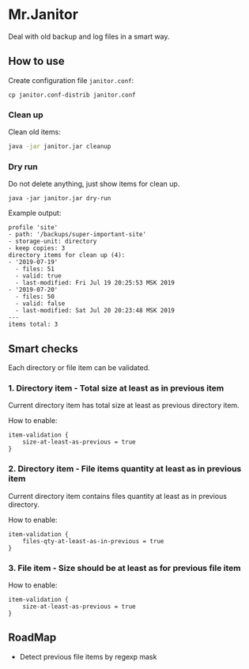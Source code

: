 # Mr.Janitor

Deal with old backup and log files in a smart way.


## How to use

Create configuration file `janitor.conf`:

```
cp janitor.conf-distrib janitor.conf 
```

### Clean up

Clean old items:

```bash
java -jar janitor.jar cleanup
```

### Dry run

Do not delete anything, just show items for clean up.

```
java -jar janitor.jar dry-run
```

Example output:

```
profile 'site'
- path: '/backups/super-important-site'
- storage-unit: directory
- keep copies: 3
directory items for clean up (4):
- '2019-07-19'
  - files: 51
  - valid: true
  - last-modified: Fri Jul 19 20:25:53 MSK 2019
- '2019-07-20'
  - files: 50
  - valid: false
  - last-modified: Sat Jul 20 20:23:48 MSK 2019
---
items total: 3

```

## Smart checks

Each directory or file item can be validated.

### 1. Directory item - Total size at least as in previous item

Current directory item has total size at least as previous directory item.

How to enable:

```
item-validation {
    size-at-least-as-previous = true
}
```

### 2. Directory item - File items quantity at least as in previous item

Current directory item contains files quantity at least as in previous directory.

How to enable:

```
item-validation {
    files-qty-at-least-as-in-previous = true
}
```

### 3. File item - Size should be at least as for previous file item

How to enable:

```
item-validation {
    size-at-least-as-previous = true
}
```

## RoadMap

- Detect previous file items by regexp mask